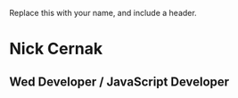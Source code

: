 Replace this with your name, and include a header.
<h1>Nick Cernak</h1>
<h2> Wed Developer / JavaScript Developer</h2>
